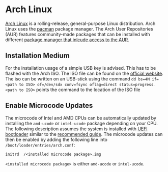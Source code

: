 # Arch Linux

[Arch Linux](https://archlinux.org/) is a rolling-release, general-purpose Linux
distribution.
Arch Linux uses the [pacman](./package_manager.md) package manager.
The Arch User Repositories (AUR) features community-made packages that can be
installed with different
[package manager that inlcude access to the AUR](/wiki/linux/arch-linux/package_manager.md).

## Installation Medium

For the installation usage of a simple USB key is advised.
This has to be flashed with the Arch ISO.
The ISO file can be found on the
[official website](https://www.archlinux.org/download/).
The iso can be written on an USB-stick using the command
`dd bs=4M if=<path to ISO> of=/dev/sdx conv=fsync oflag=direct status=progress`.
`<path to ISO>` points the command to the location of the ISO file

## Enable Microcode Updates

The microcode of Intel and AMD CPUs can be automatically updated by installing
the `amd-ucode` or `intel-ucode` package depending on your CPU.
The following description assumes the system is installed with
[UEFI bootloader](/wiki/linux/arch-linux/installation.md#10-install-and-configure-uefi-bootloader)
similar to the [recommended guide](/wiki/linux/arch-linux/installation.md).
The microcode updates can then be enabled by adding the following line into
`/boot/loader/entries/arch.conf`:

```txt
initrd  /<installed microcode package>.img
```

`<installed microcode package>` is either `amd-ucode` or `intel-ucode`.

